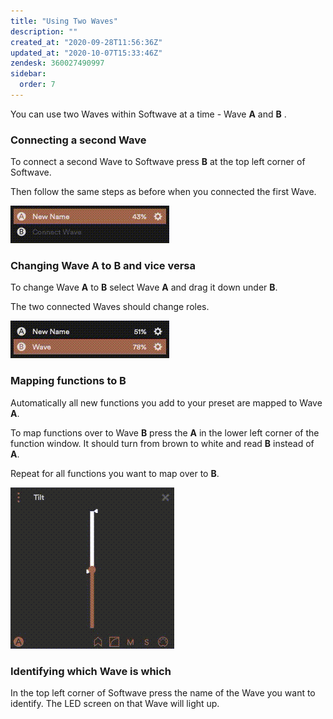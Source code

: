 ```yaml
---
title: "Using Two Waves"
description: ""
created_at: "2020-09-28T11:56:36Z"
updated_at: "2020-10-07T15:33:46Z"
zendesk: 360027490997
sidebar:
  order: 7
---
```


You can use two Waves within Softwave at a time - Wave **A** and **B** .

### Connecting a second Wave

To connect a second Wave to Softwave press **B** at the top left corner of Softwave.

Then follow the same steps as before when you connected the first Wave.

![](/src/assets/images/article_360013699857_image_0.gif)

### Changing Wave **A** to **B** and vice versa

To change Wave **A** to **B** select Wave **A** and drag it down under **B**. 

The two connected Waves should change roles.

![](/src/assets/images/article_360013699857_image_1.gif)

### Mapping functions to B

Automatically all new functions you add to your preset are mapped to Wave **A**.

To map functions over to Wave **B** press the **A** in the lower left corner of the function window. It should turn from brown to white and read **B** instead of **A**.

Repeat for all functions you want to map over to **B**.

![](/src/assets/images/article_360013699857_image_2.gif)

### Identifying which Wave is which

In the top left corner of Softwave press the name of the Wave you want to identify. The LED screen on that Wave will light up.


